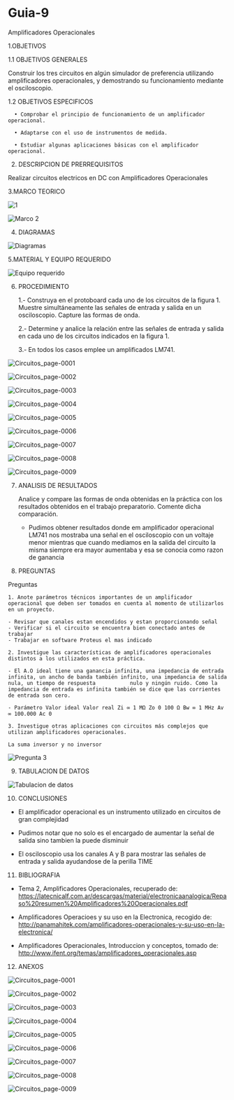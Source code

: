 # Guia-9
Amplificadores Operacionales

1.OBJETIVOS

  1.1 OBJETIVOS GENERALES
  
  Construir los tres circuitos en algún simulador de preferencia utilizando amplificadores operacionales, y demostrando su funcionamiento mediante el osciloscopio.

  1.2 OBJETIVOS ESPECIFICOS
      
      •	Comprobar el principio de funcionamiento de un amplificador operacional.
      
      •	Adaptarse con el uso de instrumentos de medida.
      
      •	Estudiar algunas aplicaciones básicas con el amplificador operacional.
      
2. DESCRIPCION DE PRERREQUISITOS

  Realizar circuitos electricos en DC con Amplificadores Operacionales

3.MARCO TEORICO

![1](https://user-images.githubusercontent.com/75337022/113758814-f789b980-96d9-11eb-98a2-9f3e14f42d92.png)

![Marco 2](https://user-images.githubusercontent.com/75337022/113758835-fd7f9a80-96d9-11eb-958f-523d8daa793c.png)


4. DIAGRAMAS

![Diagramas](https://user-images.githubusercontent.com/75337022/113758891-0a9c8980-96da-11eb-8bf3-cbaaadc4e327.png)

5.MATERIAL Y EQUIPO REQUERIDO

![Equipo requerido](https://user-images.githubusercontent.com/75337022/113758919-11c39780-96da-11eb-97bd-f00bf041bc7c.png)

6. PROCEDIMIENTO

     1.- Construya en el protoboard cada uno de los circuitos de la figura 1. Muestre simultáneamente las señales de entrada y salida en un osciloscopio. Capture las formas de           onda.

     2.- Determine y analice la relación entre las señales de entrada y salida en cada uno de los circuitos indicados en la figura 1.

     3.- En todos los casos emplee un amplificados LM741.

![Circuitos_page-0001](https://user-images.githubusercontent.com/75337022/113759151-5e0ed780-96da-11eb-9d95-6210ad8bea73.jpg)

![Circuitos_page-0002](https://user-images.githubusercontent.com/75337022/113759170-6404b880-96da-11eb-9890-2093cf8c9573.jpg)

![Circuitos_page-0003](https://user-images.githubusercontent.com/75337022/113759187-69620300-96da-11eb-89e0-cded8c6ce64b.jpg)

![Circuitos_page-0004](https://user-images.githubusercontent.com/75337022/113759205-6f57e400-96da-11eb-9e1e-57eaabe7231b.jpg)

![Circuitos_page-0005](https://user-images.githubusercontent.com/75337022/113759226-767ef200-96da-11eb-9934-7d9abdcf3716.jpg)

![Circuitos_page-0006](https://user-images.githubusercontent.com/75337022/113759260-7da60000-96da-11eb-9ebd-84690aa6973a.jpg)

![Circuitos_page-0007](https://user-images.githubusercontent.com/75337022/113759281-839be100-96da-11eb-946f-6f7ad8a6250a.jpg)

![Circuitos_page-0008](https://user-images.githubusercontent.com/75337022/113759298-8991c200-96da-11eb-816c-38807961a5c9.jpg)

![Circuitos_page-0009](https://user-images.githubusercontent.com/75337022/113759324-8f87a300-96da-11eb-907a-d0aa677870c2.jpg)

7. ANALISIS DE RESULTADOS

    Analice y compare las formas de onda obtenidas en la práctica con los resultados obtenidos en el trabajo preparatorio. Comente dicha comparación.
    
    - Pudimos obtener resultados donde em amplificador operacional LM741 nos mostraba una señal en el osciloscopio con un voltaje menor mientras que cuando mediamos en la salida       del circuito la misma siempre era mayor aumentaba y esa se conocia como razon de ganancia 

8. PREGUNTAS

Preguntas

    1. Anote parámetros técnicos importantes de un amplificador operacional que deben ser tomados en cuenta al momento de utilizarlos en un proyecto.
    
    - Revisar que canales estan encendidos y estan proporcionando señal 
    - Verificar si el circuito se encuentra bien conectado antes de trabajar
    - Trabajar en software Proteus el mas indicado 

    2. Investigue las características de amplificadores operacionales distintos a los utilizados en esta práctica.
    
    - El A.O ideal tiene una ganancia infinita, una impedancia de entrada infinita, un ancho de banda también infinito, una impedancia de salida nula, un tiempo de respuesta           nulo y ningún ruido. Como la impedancia de entrada es infinita también se dice que las corrientes de entrada son cero.

    - Parámetro Valor ideal Valor real Zi ∞ 1 MΩ Zo 0 100 Ω Bw ∞ 1 MHz Av ∞ 100.000 Ac 0

    3. Investigue otras aplicaciones con circuitos más complejos que utilizan amplificadores operacionales.

    La suma inversor y no inversor
    
![Pregunta 3](https://user-images.githubusercontent.com/75337022/113763045-d9728800-96de-11eb-9cb0-5a0923deb128.png)

9. TABULACION DE DATOS 

![Tabulacion de datos](https://user-images.githubusercontent.com/75337022/113758862-04a6a880-96da-11eb-8ec5-f97c00dc1b84.png)

10. CONCLUSIONES

  - El amplificador operacional es un instrumento utilizado en circuitos de gran complejidad 

  - Pudimos notar que no solo es el encargado de aumentar la señal de salida sino tambien la puede disminuir 

  - El osciloscopio usa los canales A y B para mostrar las señales de entrada y salida ayudandose de la perilla TIME 



11. BIBLIOGRAFIA

  - Tema 2, Amplificadores Operacionales, recuperado de: https://latecnicalf.com.ar/descargas/material/electronicaanalogica/Repaso%20resumen%20Amplificadores%20Operacionales.pdf

  - Amplificadores Operacioes y su uso en la Electronica, recogido de: http://panamahitek.com/amplificadores-operacionales-y-su-uso-en-la-electronica/

  - Amplificadores Operacionales, Introduccion y conceptos, tomado de: http://www.ifent.org/temas/amplificadores_operacionales.asp 

12. ANEXOS

![Circuitos_page-0001](https://user-images.githubusercontent.com/75337022/113759151-5e0ed780-96da-11eb-9d95-6210ad8bea73.jpg)

![Circuitos_page-0002](https://user-images.githubusercontent.com/75337022/113759170-6404b880-96da-11eb-9890-2093cf8c9573.jpg)

![Circuitos_page-0003](https://user-images.githubusercontent.com/75337022/113759187-69620300-96da-11eb-89e0-cded8c6ce64b.jpg)

![Circuitos_page-0004](https://user-images.githubusercontent.com/75337022/113759205-6f57e400-96da-11eb-9e1e-57eaabe7231b.jpg)

![Circuitos_page-0005](https://user-images.githubusercontent.com/75337022/113759226-767ef200-96da-11eb-9934-7d9abdcf3716.jpg)

![Circuitos_page-0006](https://user-images.githubusercontent.com/75337022/113759260-7da60000-96da-11eb-9ebd-84690aa6973a.jpg)

![Circuitos_page-0007](https://user-images.githubusercontent.com/75337022/113759281-839be100-96da-11eb-946f-6f7ad8a6250a.jpg)

![Circuitos_page-0008](https://user-images.githubusercontent.com/75337022/113759298-8991c200-96da-11eb-816c-38807961a5c9.jpg)

![Circuitos_page-0009](https://user-images.githubusercontent.com/75337022/113759324-8f87a300-96da-11eb-907a-d0aa677870c2.jpg)

